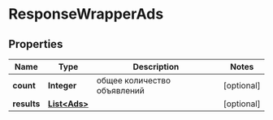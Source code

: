 

# ResponseWrapperAds

## Properties

Name | Type | Description | Notes
------------ | ------------- | ------------- | -------------
**count** | **Integer** | общее количество объявлений |  [optional]
**results** | [**List&lt;Ads&gt;**](Ads.md) |  |  [optional]



